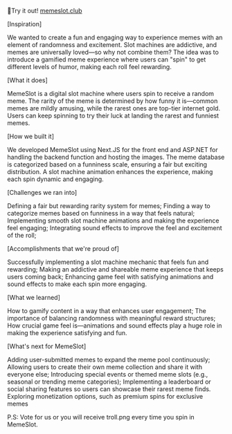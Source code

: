 👀Try it out!
[memeslot.club](url)

[Inspiration]

We wanted to create a fun and engaging way to experience memes with an element of randomness and excitement. Slot machines are addictive, and memes are universally loved—so why not combine them? The idea was to introduce a gamified meme experience where users can "spin" to get different levels of humor, making each roll feel rewarding.

[What it does]

MemeSlot is a digital slot machine where users spin to receive a random meme. The rarity of the meme is determined by how funny it is—common memes are mildly amusing, while the rarest ones are top-tier internet gold. Users can keep spinning to try their luck at landing the rarest and funniest memes.

[How we built it]

We developed MemeSlot using Next.JS for the front end and ASP.NET for handling the backend function and hosting the images. The meme database is categorized based on a funniness scale, ensuring a fair but exciting distribution. A slot machine animation enhances the experience, making each spin dynamic and engaging.

[Challenges we ran into]

Defining a fair but rewarding rarity system for memes;
Finding a way to categorize memes based on funniness in a way that feels natural;
Implementing smooth slot machine animations and making the experience feel engaging;
Integrating sound effects to improve the feel and excitement of the roll;

[Accomplishments that we're proud of]

Successfully implementing a slot machine mechanic that feels fun and rewarding;
Making an addictive and shareable meme experience that keeps users coming back;
Enhancing game feel with satisfying animations and sound effects to make each spin more engaging.

[What we learned]

How to gamify content in a way that enhances user engagement;
The importance of balancing randomness with meaningful reward structures;
How crucial game feel is—animations and sound effects play a huge role in making the experience satisfying and fun.

[What's next for MemeSlot]

Adding user-submitted memes to expand the meme pool continuously;
Allowing users to create their own meme collection and share it with everyone else;
Introducing special events or themed meme slots (e.g., seasonal or trending meme categories);
Implementing a leaderboard or social sharing features so users can showcase their rarest meme finds.
Exploring monetization options, such as premium spins for exclusive memes


P.S: Vote for us or you will receive troll.png every time you spin in MemeSlot.
